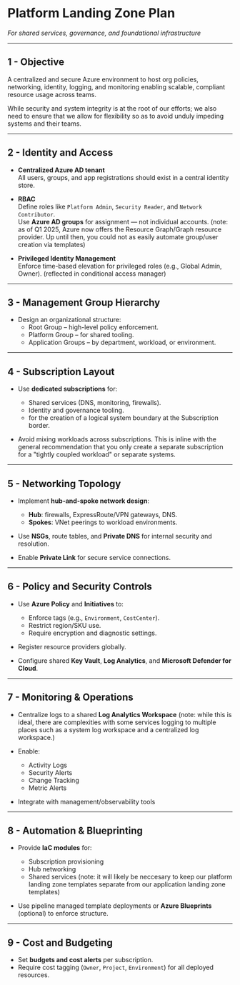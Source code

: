 # Platform Landing Zone Plan  
*For shared services, governance, and foundational infrastructure*

---

## 1 - Objective
A centralized and secure Azure environment to host org policies, networking, identity, logging, and monitoring enabling scalable, compliant resource usage across teams. 

While security and system integrity is at the root of our efforts; we also need to ensure that we allow for  flexibility so as to avoid unduly impeding systems and their teams.

---

## 2 - Identity and Access

- **Centralized Azure AD tenant**  
  All users, groups, and app registrations should exist in a central identity store.

- **RBAC**  
  Define roles like `Platform Admin`, `Security Reader`, and `Network Contributor`.  
  Use **Azure AD groups** for assignment — not individual accounts. (note: as of Q1 2025, Azure now offers the Resource Graph/Graph resource provider. Up until then, you could not as easily automate group/user creation via templates)

- **Privileged Identity Management**  
  Enforce time-based elevation for privileged roles (e.g., Global Admin, Owner). (reflected in conditional access manager)

---

## 3 -  Management Group Hierarchy

- Design an organizational structure:
  - Root Group – high-level policy enforcement.
  - Platform Group – for shared tooling.
  - Application Groups – by department, workload, or environment.

---

## 4 - Subscription Layout

- Use **dedicated subscriptions** for:
  - Shared services (DNS, monitoring, firewalls).
  - Identity and governance tooling.
  - for the creation of a logical system boundary at the Subscription border.

- Avoid mixing workloads across subscriptions. This is inline with the general recommendation that you only create a separate subscription for a "tightly coupled workload" or separate systems.

---

## 5 - Networking Topology

- Implement **hub-and-spoke network design**:
  - **Hub**: firewalls, ExpressRoute/VPN gateways, DNS.
  - **Spokes**: VNet peerings to workload environments.

- Use **NSGs**, route tables, and **Private DNS** for internal security and resolution.
- Enable **Private Link** for secure service connections.

---

## 6 - Policy and Security Controls

- Use **Azure Policy** and **Initiatives** to:
  - Enforce tags (e.g., `Environment`, `CostCenter`).
  - Restrict region/SKU use.
  - Require encryption and diagnostic settings.

- Register resource providers globally.
- Configure shared **Key Vault**, **Log Analytics**, and **Microsoft Defender for Cloud**.

---

## 7 -  Monitoring & Operations

- Centralize logs to a shared **Log Analytics Workspace** (note: while this is ideal, there are complexities with some services logging to multiple places such as a system log workspace and a centralized log workspace.)
- Enable:
  - Activity Logs
  - Security Alerts
  - Change Tracking
  - Metric Alerts

- Integrate with management/observability tools

---

## 8 - Automation & Blueprinting

- Provide **IaC modules** for:
  - Subscription provisioning
  - Hub networking
  - Shared services
  (note: it will likely be neccesary to keep our platform landing zone templates separate from our application landing zone templates)

- Use pipeline managed template deployments or **Azure Blueprints** (optional) to enforce structure.

---

## 9 - Cost and Budgeting

- Set **budgets and cost alerts** per subscription.
- Require cost tagging (`Owner`, `Project`, `Environment`) for all deployed resources.
